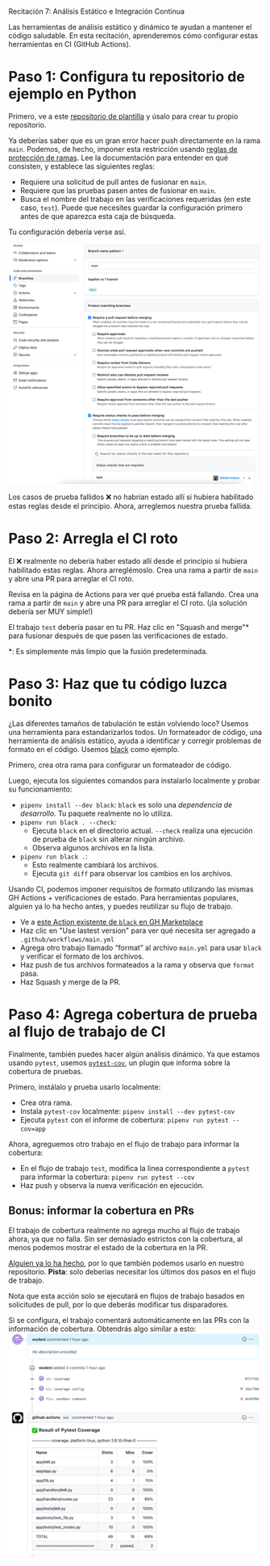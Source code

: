 #
Recitación 7: Análisis Estático e Integración Continua

Las herramientas de análisis estático y dinámico te ayudan a mantener el código saludable. En esta recitación, aprenderemos cómo configurar estas herramientas en CI (GitHub Actions).

# Paso 1: Configura tu repositorio de ejemplo en Python

Primero, ve a este [repositorio de plantilla](https://github.com/CMU-313/fall-2022-recitation-8-analysis-ci) y úsalo para crear tu propio repositorio.

Ya deberías saber que es un gran error hacer push directamente en la rama `main`. Podemos, de hecho, imponer esta restricción usando [reglas de protección de ramas](https://docs.github.com/en/repositories/configuring-branches-and-merges-in-your-repository/defining-the-mergeability-of-pull-requests/managing-a-branch-protection-rule). Lee la documentación para entender en qué consisten, y establece las siguientes reglas:

* Requiere una solicitud de pull antes de fusionar en `main`.
* Requiere que las pruebas pasen antes de fusionar en `main`.
* Busca el nombre del trabajo en las verificaciones requeridas (en este caso, `test`). Puede que necesites guardar la configuración primero antes de que aparezca esta caja de búsqueda.

Tu configuración debería verse así.

![](assets/images/branch-protection.png)


Los casos de prueba fallidos ❌ no habrían estado allí si hubiera habilitado estas reglas desde el principio. Ahora, arreglemos nuestra prueba fallida.

# Paso 2: Arregla el CI roto

El ❌ realmente no debería haber estado allí desde el principio si hubiera habilitado estas reglas. Ahora arreglémoslo. Crea una rama a partir de `main` y abre una PR para arreglar el CI roto.

Revisa en la página de Actions para ver qué prueba está fallando. Crea una rama a partir de `main` y abre una PR para arreglar el CI roto. (¡la solución debería ser MUY simple!)

El trabajo `test` debería pasar en tu PR. Haz clic en "Squash and merge"* para fusionar después de que pasen las verificaciones de estado.

*: Es simplemente más limpio que la fusión predeterminada.

# Paso 3: Haz que tu código luzca bonito

¿Las diferentes tamaños de tabulación te están volviendo loco? Usemos una herramienta para estandarizarlos todos. Un formateador de código, una herramienta de análisis estático, ayuda a identificar y corregir problemas de formato en el código. Usemos [black](https://github.com/psf/black) como ejemplo.

Primero, crea otra rama para configurar un formateador de código.

Luego, ejecuta los siguientes comandos para instalarlo localmente y probar su funcionamiento:

* `pipenv install --dev black`: `black` es solo una _dependencia de desarrollo_. Tu paquete realmente no lo utiliza.
* `pipenv run black . --check`:
  * Ejecuta `black` en el directorio actual. `--check` realiza una ejecución de prueba de `black` sin alterar ningún archivo.
  * Observa algunos archivos en la lista.
* `pipenv run black .`:
  * Esto realmente cambiará los archivos.
  * Ejecuta `git diff` para observar los cambios en los archivos.

Usando CI, podemos imponer requisitos de formato utilizando las mismas GH Actions + verificaciones de estado. Para herramientas populares, alguien ya lo ha hecho antes, y puedes reutilizar su flujo de trabajo.

* Ve a [este Action existente de `black` en GH Marketplace](https://github.com/marketplace/actions/run-black-formatter)
* Haz clic en "Use lastest version" para ver qué necesita ser agregado a `.github/workflows/main.yml`
* Agrega otro trabajo llamado “format” al archivo `main.yml` para usar `black` y verificar el formato de los archivos.
* Haz push de tus archivos formateados a la rama y observa que `format` pasa.
* Haz Squash y merge de la PR.

# Paso 4: Agrega cobertura de prueba al flujo de trabajo de CI

Finalmente, también puedes hacer algún análisis dinámico. Ya que estamos usando `pytest`, usemos [`pytest-cov`](https://pytest-cov.readthedocs.io/en/latest/), un plugin que informa sobre la cobertura de pruebas.

Primero, instálalo y prueba usarlo localmente:

* Crea otra rama.
* Instala `pytest-cov` localmente: `pipenv install --dev pytest-cov`
* Ejecuta `pytest` con el informe de cobertura: `pipenv run pytest --cov=app`

Ahora, agreguemos otro trabajo en el flujo de trabajo para informar la cobertura:

* En el flujo de trabajo `test`, modifica la linea correspondiente a `pytest` para  informar la cobertura: `pipenv run pytest --cov`
* Haz push y observa la nueva verificación en ejecución.

## Bonus: informar la cobertura en PRs

El trabajo de cobertura realmente no agrega mucho al flujo de trabajo ahora, ya que no falla. Sin ser demasiado estrictos con la cobertura, al menos podemos mostrar el estado de la cobertura en la PR.

[Alguien ya lo ha hecho](https://github.com/marketplace/actions/pytest-coverage-commentator), por lo que también podemos usarlo en nuestro repositorio. __Pista__: solo deberías necesitar los últimos dos pasos en el flujo de trabajo.

Nota que esta acción solo se ejecutará en flujos de trabajo basados en solicitudes de pull, por lo que deberás modificar tus disparadores.

Si se configura, el trabajo comentará automáticamente en las PRs con la información de cobertura. Obtendrás algo similar a esto:
![](assets/images/coverage-report.png)
